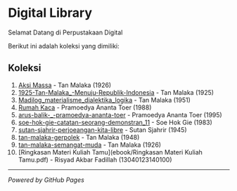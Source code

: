 # Digital Library

Selamat Datang di Perpustakaan Digital

Berikut ini adalah koleksi yang dimiliki:

## Koleksi
1. [Aksi Massa](ebook/Aksi_Massa_Tan_Malaka.pdf) - Tan Malaka (1926)
2. [1925-Tan-Malaka_-Menuju-Republik-Indonesia](ebook/1925-Tan-Malaka_-Menuju-Republik-Indonesia.pdf) - Tan Malaka (1925)
3. [Madilog_materialisme_dialektika_logika](ebook/Madilog_materialisme_dialektika_logika.pdf) - Tan Malaka (1951)
4. [Rumah Kaca](ebook/RumahKaca.pdf) - Pramoedya Ananta Toer (1988)
5. [arus-balik-_-pramoedya-ananta-toer](ebook/arus-balik-_-pramoedya-ananta-toer.pdf) - Pramoedya Ananta Toer (1995)
6. [soe-hok-gie-catatan-seorang-demonstran_11](ebook/soe-hok-gie-catatan-seorang-demonstran_11.pdf) - Soe Hok Gie (1983)
7. [sutan-sjahrir-perjoeangan-kita-libre](ebook/sutan-sjahrir-perjoeangan-kita-libre.pdf) - Sutan Sjahrir (1945)
8. [tan-malaka-gerpolek](ebook/tan-malaka-gerpolek.pdf) - Tan Malaka (1948)
9. [tan-malaka-semangat-muda](ebook/tan-malaka-semangat-muda.pdf) - Tan Malaka (1926)
10. [Ringkasan Materi Kuliah Tamu](ebook/Ringkasan Materi Kuliah Tamu.pdf) - Risyad Akbar Fadillah (13040123140100)

---

*Powered by GitHub Pages*
